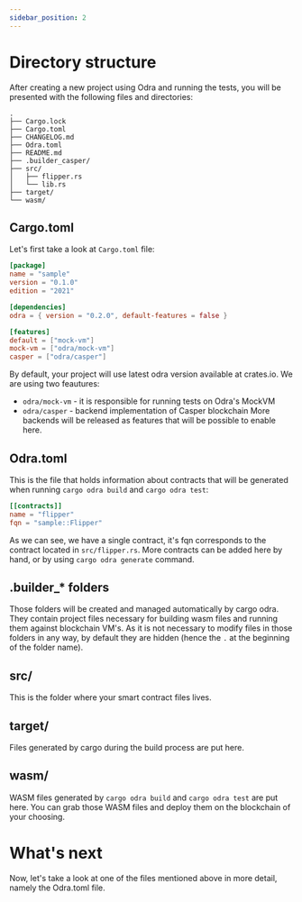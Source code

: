 ```yaml
---
sidebar_position: 2
---
```


# Directory structure

After creating a new project using Odra and running the tests, you will be presented with the 
following files and directories:

```
.
├── Cargo.lock
├── Cargo.toml
├── CHANGELOG.md
├── Odra.toml
├── README.md
├── .builder_casper/
├── src/
│   ├── flipper.rs
│   └── lib.rs
├── target/
└── wasm/
```

## Cargo.toml
Let's first take a look at `Cargo.toml` file:

```toml
[package]
name = "sample"
version = "0.1.0"
edition = "2021"

[dependencies]
odra = { version = "0.2.0", default-features = false }

[features]
default = ["mock-vm"]
mock-vm = ["odra/mock-vm"]
casper = ["odra/casper"]
```

By default, your project will use latest odra version available at crates.io. We are using two feautures:
- `odra/mock-vm` - it is responsible for running tests on Odra's MockVM
- `odra/casper` - backend implementation of Casper blockchain
More backends will be released as features that will be possible to enable here.

## Odra.toml
This is the file that holds information about contracts that will be generated when running `cargo odra build` and
`cargo odra test`:

```toml
[[contracts]]
name = "flipper"
fqn = "sample::Flipper"
```

As we can see, we have a single contract, it's fqn corresponds to the contract located in `src/flipper.rs`.
More contracts can be added here by hand, or by using `cargo odra generate` command.

## .builder_* folders
Those folders will be created and managed automatically by cargo odra. They contain project files necessary
for building wasm files and running them against blockchain VM's. As it is not necessary to modify
files in those folders in any way, by default they are hidden (hence the `.` at the beginning of the
folder name).

## src/
This is the folder where your smart contract files lives.

## target/
Files generated by cargo during the build process are put here.

## wasm/
WASM files generated by `cargo odra build` and `cargo odra test` are put here. You can grab those WASM files
and deploy them on the blockchain of your choosing.

# What's next
Now, let's take a look at one of the files mentioned above in more detail,
namely the Odra.toml file.